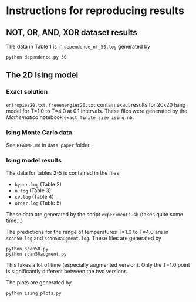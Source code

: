 # Instructions for reproducing results

## NOT, OR, AND, XOR dataset results

The data in Table 1 is in `dependence_nf_50.log` generated by
```
python dependence.py 50
```

## The 2D Ising model

### Exact solution

`entropies20.txt`, `freeenergies20.txt` contain exact results for 20x20 Ising model for T=1.0 to T=4.0 at 0.1 intervals. These files were generated by the *Mathematica* notebook `exact_finite_size_ising.nb`.

### Ising Monte Carlo data

See `README.md` in `data_paper` folder.

### Ising model results

The data for tables 2-5 is contained in the files:

* `hyper.log` (Table 2)
* `n.log` (Table 3)
* `cv.log` (Table 4)
* `order.log` (Table 5)

These data are generated by the script `experiments.sh` (takes quite some time...)

The predictions for the range of temperatures T=1.0 to T=4.0 are in `scan50.log` and `scan50augment.log`. These files are generated by
```
python scan50.py
python scan50augment.py
```
This takes a lot of time (especially augmented version). Only the T=1.0 point is significantly different between the two versions.

The plots are generated by
```
python ising_plots.py
```

